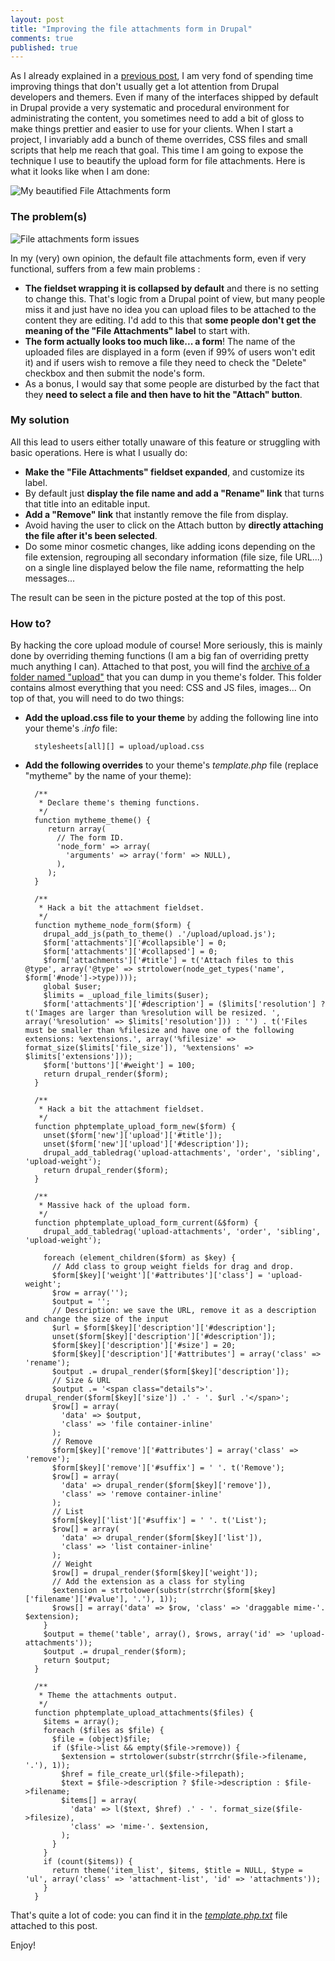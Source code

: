 ```yaml
---
layout: post
title: "Improving the file attachments form in Drupal"
comments: true
published: true
---
```


As I already explained in a [previous post](/2009/04/16/theming-almost-hidden/), I am very fond of spending time improving things that don't usually get a lot attention from Drupal developers and themers. Even if many of the interfaces shipped by default in Drupal provide a very systematic and procedural environment for administrating the content, you sometimes need to add a bit of gloss to make things prettier and easier to use for your clients. When I start a project, I invariably add a bunch of theme overrides, CSS files and small scripts that help me reach that goal. This time I am going to expose the technique I use to beautify the upload form for file attachments. Here is what it looks like when I am done:

![My beautified File Attachments form](/files/file_attachments.gif)

### The problem(s)

![File attachments form issues](/files/file_attachments_issues.gif)

In my (very) own opinion, the default file attachments form, even if very functional, suffers from a few main problems :

- **The fieldset wrapping it is collapsed by default** and there is no setting to change this. That's logic from a Drupal point of view, but many people miss it and just have no idea you can upload files to be attached to the content they are editing. I'd add to this that **some people don't get the meaning of the "File Attachments" label** to start with.
- **The form actually looks too much like... a form**! The name of the uploaded files are displayed in a form (even if 99% of users won't edit it) and if users wish to remove a file they need to check the "Delete" checkbox and then submit the node's form.
- As a bonus, I would say that some people are disturbed by the fact that they **need to select a file and then have to hit the "Attach" button**.

### My solution

All this lead to users either totally unaware of this feature or struggling with basic operations. Here is what I usually do:

- **Make the "File Attachments" fieldset expanded**, and customize its label.
- By default just **display the file name and add a "Rename" link** that turns that title into an editable input.
- **Add a "Remove" link** that instantly remove the file from display.
- Avoid having the user to click on the Attach button by **directly attaching the file after it's been selected**.
- Do some minor cosmetic changes, like adding icons depending on the file extension, regrouping all secondary information (file size, file URL...) on a single line displayed below the file name, reformatting the help messages...

The result can be seen in the picture posted at the top of this post.

### How to?

By hacking the core upload module of course! More seriously, this is mainly done by overriding theming functions (I am a big fan of overriding pretty much anything I can). Attached to that post, you will find the [archive of a folder named "upload"](/files/upload.zip) that you can dump in you theme's folder. This folder contains almost everything that you need: CSS and JS files, images... On top of that, you will need to do two things:

- **Add the upload.css file to your theme** by adding the following line into your theme's *.info* file: 

        stylesheets[all][] = upload/upload.css
- **Add the following overrides** to your theme's *template.php* file (replace "mytheme" by the name of your theme):

        /**
         * Declare theme's theming functions.
         */
        function mytheme_theme() {
           return array(
             // The form ID.
             'node_form' => array(
               'arguments' => array('form' => NULL),
             ),
           );
        }
        
        /**
         * Hack a bit the attachment fieldset.
         */
        function mytheme_node_form($form) {
          drupal_add_js(path_to_theme() .'/upload/upload.js');
          $form['attachments']['#collapsible'] = 0;
          $form['attachments']['#collapsed'] = 0;
          $form['attachments']['#title'] = t('Attach files to this @type', array('@type' => strtolower(node_get_types('name', $form['#node']->type))));
          global $user;
          $limits = _upload_file_limits($user);
          $form['attachments']['#description'] = ($limits['resolution'] ? t('Images are larger than %resolution will be resized. ', array('%resolution' => $limits['resolution'])) : '') . t('Files must be smaller than %filesize and have one of the following extensions: %extensions.', array('%filesize' => format_size($limits['file_size']), '%extensions' => $limits['extensions']));
          $form['buttons']['#weight'] = 100;
          return drupal_render($form);
        }
        
        /**
         * Hack a bit the attachment fieldset.
         */
        function phptemplate_upload_form_new($form) {
          unset($form['new']['upload']['#title']);
          unset($form['new']['upload']['#description']);
          drupal_add_tabledrag('upload-attachments', 'order', 'sibling', 'upload-weight');
          return drupal_render($form);
        }
        
        /**
         * Massive hack of the upload form.
         */
        function phptemplate_upload_form_current(&$form) {
          drupal_add_tabledrag('upload-attachments', 'order', 'sibling', 'upload-weight');
        
          foreach (element_children($form) as $key) {
            // Add class to group weight fields for drag and drop.
            $form[$key]['weight']['#attributes']['class'] = 'upload-weight';
            $row = array('');
            $output = '';
            // Description: we save the URL, remove it as a description and change the size of the input
            $url = $form[$key]['description']['#description'];
            unset($form[$key]['description']['#description']);
            $form[$key]['description']['#size'] = 20;
            $form[$key]['description']['#attributes'] = array('class' => 'rename');
            $output .= drupal_render($form[$key]['description']);
            // Size & URL
            $output .= '<span class="details">'. drupal_render($form[$key]['size']) .' - '. $url .'</span>';
            $row[] = array(
              'data' => $output,
              'class' => 'file container-inline'
            );
            // Remove
            $form[$key]['remove']['#attributes'] = array('class' => 'remove');
            $form[$key]['remove']['#suffix'] = ' '. t('Remove');
        	$row[] = array(
              'data' => drupal_render($form[$key]['remove']),
              'class' => 'remove container-inline'
            );
            // List
            $form[$key]['list']['#suffix'] = ' '. t('List');
        	$row[] = array(
              'data' => drupal_render($form[$key]['list']),
              'class' => 'list container-inline'
            );
            // Weight
            $row[] = drupal_render($form[$key]['weight']);
            // Add the extension as a class for styling
            $extension = strtolower(substr(strrchr($form[$key]['filename']['#value'], '.'), 1));
            $rows[] = array('data' => $row, 'class' => 'draggable mime-'. $extension);
          }
          $output = theme('table', array(), $rows, array('id' => 'upload-attachments'));
          $output .= drupal_render($form);
          return $output;
        }
        
        /**
         * Theme the attachments output.
         */
        function phptemplate_upload_attachments($files) {
          $items = array();
          foreach ($files as $file) {
            $file = (object)$file;
            if ($file->list && empty($file->remove)) {
              $extension = strtolower(substr(strrchr($file->filename, '.'), 1));
              $href = file_create_url($file->filepath);
              $text = $file->description ? $file->description : $file->filename;
              $items[] = array(
                'data' => l($text, $href) .' - '. format_size($file->filesize),
                'class' => 'mime-'. $extension,
              );
            }
          }
          if (count($items)) {
            return theme('item_list', $items, $title = NULL, $type = 'ul', array('class' => 'attachment-list', 'id' => 'attachments'));
          }
        }

That's quite a lot of code: you can find it in the *[template.php.txt](/files/template.php.txt)* file attached to this post.

Enjoy!

